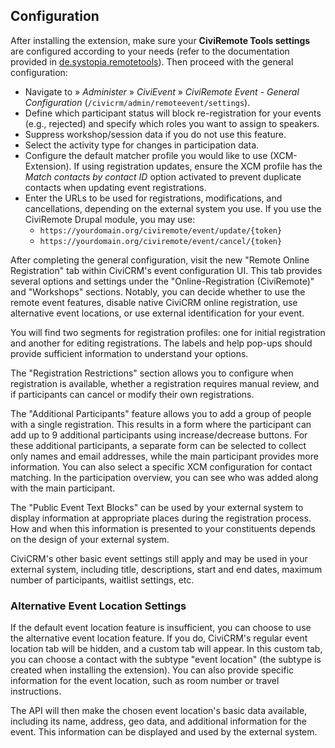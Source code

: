 ## Configuration

After installing the extension, make sure your **CiviRemote Tools settings** are
configured according to your needs (refer to the documentation provided in
[de.systopia.remotetools](https://github.com/systopia/de.systopia.remotetools)).
Then proceed with the general configuration:

* Navigate to » *Administer* » *CiviEvent* » *CiviRemote Event - General Configuration* (`/civicrm/admin/remoteevent/settings`).
* Define which participant status will block re-registration for your events
(e.g., rejected) and specify which roles you want to assign to speakers.
* Suppress workshop/session data if you do not use this feature.
* Select the activity type for changes in participation data.
* Configure the default matcher profile you would like to use (XCM-Extension).
If using registration updates, ensure the XCM profile has the *Match contacts by
contact ID* option activated to prevent duplicate contacts when updating event
registrations.
* Enter the URLs to be used for registrations, modifications, and cancellations,
depending on the external system you use. If you use the CiviRemote Drupal
module, you may use:
  - `https://yourdomain.org/civiremote/event/update/{token}`
  - `https://yourdomain.org/civiremote/event/cancel/{token}`

After completing the general configuration, visit the new "Remote Online
Registration" tab within CiviCRM's event configuration UI. This tab provides
several options and settings under the "Online-Registration (CiviRemote)" and
"Workshops" sections. Notably, you can decide whether to use the remote event
features, disable native CiviCRM online registration, use alternative event
locations, or use external identification for your event.

You will find two segments for registration profiles: one for initial
registration and another for editing registrations. The labels and help pop-ups
should provide sufficient information to understand your options.

The "Registration Restrictions" section allows you to configure when
registration is available, whether a registration requires manual review, and if
participants can cancel or modify their own registrations.

The "Additional Participants" feature allows you to add a group of people with a
single registration. This results in a form where the participant can add up to
9 additional participants using increase/decrease buttons. For these additional
participants, a separate form can be selected to collect only names and email
addresses, while the main participant provides more information. You can also
select a specific XCM configuration for contact matching. In the participation
overview, you can see who was added along with the main participant.

The "Public Event Text Blocks" can be used by your external system to display
information at appropriate places during the registration process. How and when
this information is presented to your constituents depends on the design of your
external system.

CiviCRM's other basic event settings still apply and may be used in your
external system, including title, descriptions, start and end dates,
maximum number of participants, waitlist settings, etc.

### Alternative Event Location Settings
If the default event location feature is insufficient, you can choose to use the
alternative event location feature. If you do, CiviCRM's regular event location
tab will be hidden, and a custom tab will appear. In this custom tab, you can
choose a contact with the subtype "event location" (the subtype is created when
installing the extension). You can also provide specific information for the
event location, such as room number or travel instructions.

The API will then make the chosen event location's basic data available,
including its name, address, geo data, and additional information for the event.
This information can be displayed and used by the external system.
